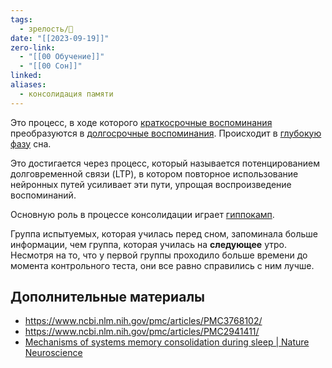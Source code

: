 ```yaml
---
tags:
  - зрелость/🌱
date: "[[2023-09-19]]"
zero-link:
  - "[[00 Обучение]]"
  - "[[00 Сон]]"
linked: 
aliases:
  - консолидация памяти
---
```

Это процесс, в ходе которого [краткосрочные воспоминания](Рабочая%20память.md) преобразуются в [долгосрочные воспоминания](Долгосрочная%20память.md). Происходит в [глубокую фазу](knowledge/health/сон/Глубокая%20фаза%20сна.md) сна.

Это достигается через процесс, который называется потенцированием долговременной связи (LTP), в котором повторное использование нейронных путей усиливает эти пути, упрощая воспроизведение воспоминаний.

Основную роль в процессе консолидации играет [гиппокамп](Гиппокамп.md).

Группа испытуемых, которая училась перед сном, запоминала больше информации, чем группа, которая училась на **следующее** утро. Несмотря на то, что у первой группы проходило больше времени до момента контрольного теста, они все равно справились с ним лучше.
## Дополнительные материалы
- https://www.ncbi.nlm.nih.gov/pmc/articles/PMC3768102/
- https://www.ncbi.nlm.nih.gov/pmc/articles/PMC2941411/
- [Mechanisms of systems memory consolidation during sleep | Nature Neuroscience](https://www.nature.com/articles/s41593-019-0467-3)